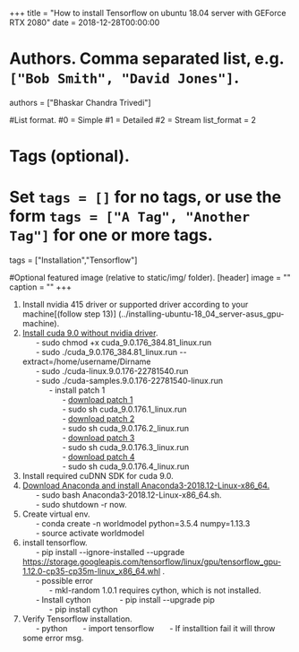 +++
title = "How to install Tensorflow on ubuntu 18.04 server with GEForce RTX 2080" 
date = 2018-12-28T00:00:00

# Authors. Comma separated list, e.g. `["Bob Smith", "David Jones"]`.
authors = ["Bhaskar Chandra Trivedi"]

#List format.
#0 = Simple
#1 = Detailed
#2 = Stream
list_format = 2

# Tags (optional).
#   Set `tags = []` for no tags, or use the form `tags = ["A Tag", "Another Tag"]` for one or more tags.
tags = ["Installation","Tensorflow"]


#Optional featured image (relative to static/img/ folder).
[header] 
image = "" 
caption = "" 
+++
1. Install nvidia 415 driver or supported driver according to your machine[(follow step 13)] (../installing-ubuntu-18_04_server-asus_gpu-machine).<br />
2. [Install cuda 9.0 without nvidia driver](https://developer.nvidia.com/cuda-90-download-archive?target_os=Linux&target_arch=x86_64&target_distro=Ubuntu&target_version=1704&target_type=runfilelocal).<br/>
&nbsp;  &nbsp;  &nbsp;  - sudo chmod +x cuda_9.0.176_384.81_linux.run<br/>
&nbsp;  &nbsp;  &nbsp;  - sudo ./cuda_9.0.176_384.81_linux.run --extract=/home/username/Dirname<br/>
&nbsp;  &nbsp;  &nbsp;  - sudo ./cuda-linux.9.0.176-22781540.run<br/>
&nbsp;  &nbsp;  &nbsp;  - sudo ./cuda-samples.9.0.176-22781540-linux.run<br/>
&nbsp;  &nbsp;  &nbsp;  &nbsp;  &nbsp;  &nbsp;  - install patch 1<br/>
&nbsp;  &nbsp;  &nbsp;  &nbsp;  &nbsp;  &nbsp;  &nbsp;  &nbsp;  &nbsp;  - [download patch 1](https://developer.nvidia.com/cuda-90-download-archive?target_os=Linux&target_arch=x86_64&target_distro=Ubuntu&target_version=1704&target_type=runfilelocal)<br/>
&nbsp;  &nbsp;  &nbsp;  &nbsp;  &nbsp;  &nbsp;  &nbsp;  &nbsp;  &nbsp;  - sudo sh cuda_9.0.176.1_linux.run<br/>
&nbsp;  &nbsp;  &nbsp;  &nbsp;  &nbsp;  &nbsp;  &nbsp;  &nbsp;  &nbsp;  - [download patch 2](https://developer.nvidia.com/cuda-90-download-archive?target_os=Linux&target_arch=x86_64&target_distro=Ubuntu&target_version=1704&target_type=runfilelocal)<br/>
&nbsp;  &nbsp;  &nbsp;  &nbsp;  &nbsp;  &nbsp;  &nbsp;  &nbsp;  &nbsp;  - sudo sh cuda_9.0.176.2_linux.run<br/>
&nbsp;  &nbsp;  &nbsp;  &nbsp;  &nbsp;  &nbsp;  &nbsp;  &nbsp;  &nbsp;  - [download patch 3](https://developer.nvidia.com/cuda-90-download-archive?target_os=Linux&target_arch=x86_64&target_distro=Ubuntu&target_version=1704&target_type=runfilelocal)<br/>
&nbsp;  &nbsp;  &nbsp;  &nbsp;  &nbsp;  &nbsp;  &nbsp;  &nbsp;  &nbsp;  - sudo sh cuda_9.0.176.3_linux.run<br/>
&nbsp;  &nbsp;  &nbsp;  &nbsp;  &nbsp;  &nbsp;  &nbsp;  &nbsp;  &nbsp;  - [download patch 4](https://developer.nvidia.com/cuda-90-download-archive?target_os=Linux&target_arch=x86_64&target_distro=Ubuntu&target_version=1704&target_type=runfilelocal)<br/>
&nbsp;  &nbsp;  &nbsp;  &nbsp;  &nbsp;  &nbsp;  &nbsp;  &nbsp;  &nbsp;  - sudo sh cuda_9.0.176.4_linux.run<br/>
3. Install required cuDNN SDK for cuda 9.0.<br/>
4. [Download Anaconda and install Anaconda3-2018.12-Linux-x86_64.](https://www.anaconda.com/download/#linux)<br/>
&nbsp;  &nbsp;  &nbsp;  - sudo bash Anaconda3-2018.12-Linux-x86_64.sh.<br/>
&nbsp;  &nbsp;  &nbsp;  - sudo shutdown -r now.<br/>
5. Create virtual env.<br/>
&nbsp;  &nbsp;  &nbsp;  - conda create -n worldmodel python=3.5.4 numpy=1.13.3<br/>
&nbsp;  &nbsp;  &nbsp;  - source activate worldmodel<br/>
6. install tensorflow.<br/>
&nbsp;  &nbsp;  &nbsp;  - pip install --ignore-installed --upgrade https://storage.googleapis.com/tensorflow/linux/gpu/tensorflow_gpu-1.12.0-cp35-cp35m-linux_x86_64.whl
.<br/>
&nbsp;  &nbsp;  &nbsp;  - possible error<br/>
&nbsp;  &nbsp;  &nbsp;  &nbsp;  &nbsp;  &nbsp;  - mkl-random 1.0.1 requires cython, which is not installed.<br/>
&nbsp;  &nbsp;  &nbsp;  - Install cython
&nbsp;  &nbsp;  &nbsp;  &nbsp;  &nbsp;  &nbsp;  - pip install --upgrade pip<br/>
&nbsp;  &nbsp;  &nbsp;  &nbsp;  &nbsp;  &nbsp;  - pip install cython<br/>
7. Verify Tensorflow installation.<br/>
&nbsp;  &nbsp;  &nbsp;  - python
&nbsp;  &nbsp;  &nbsp;  - import tensorflow
&nbsp;  &nbsp;  &nbsp;  - If installtion fail it will throw some error msg.

